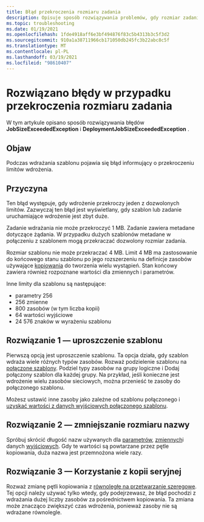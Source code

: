 ```yaml
---
title: Błąd przekroczenia rozmiaru zadania
description: Opisuje sposób rozwiązywania problemów, gdy rozmiar zadania lub szablon jest zbyt duży.
ms.topic: troubleshooting
ms.date: 01/19/2021
ms.openlocfilehash: 1fde4918aff6e3bf494876f83c5b4313b3c5f3d2
ms.sourcegitcommit: 910a1a38711966cb171050db245fc3b22abc8c5f
ms.translationtype: MT
ms.contentlocale: pl-PL
ms.lasthandoff: 03/19/2021
ms.locfileid: "98610407"
---
```

# <a name="resolve-errors-for-job-size-exceeded"></a>Rozwiązano błędy w przypadku przekroczenia rozmiaru zadania

W tym artykule opisano sposób rozwiązywania błędów **JobSizeExceededException** i **DeploymentJobSizeExceededException** .

## <a name="symptom"></a>Objaw

Podczas wdrażania szablonu pojawia się błąd informujący o przekroczeniu limitów wdrożenia.

## <a name="cause"></a>Przyczyna

Ten błąd występuje, gdy wdrożenie przekroczy jeden z dozwolonych limitów. Zazwyczaj ten błąd jest wyświetlany, gdy szablon lub zadanie uruchamiające wdrożenie jest zbyt duże.

Zadanie wdrażania nie może przekroczyć 1 MB. Zadanie zawiera metadane dotyczące żądania. W przypadku dużych szablonów metadane w połączeniu z szablonem mogą przekraczać dozwolony rozmiar zadania.


Rozmiar szablonu nie może przekraczać 4 MB. Limit 4 MB ma zastosowanie do końcowego stanu szablonu po jego rozszerzeniu na definicje zasobów używające [kopiowania](copy-resources.md) do tworzenia wielu wystąpień. Stan końcowy zawiera również rozpoznane wartości dla zmiennych i parametrów.

Inne limity dla szablonu są następujące:

* parametry 256
* 256 zmienne
* 800 zasobów (w tym liczba kopii)
* 64 wartości wyjściowe
* 24 576 znaków w wyrażeniu szablonu

## <a name="solution-1---simplify-template"></a>Rozwiązanie 1 — uproszczenie szablonu

Pierwszą opcją jest uproszczenie szablonu. Ta opcja działa, gdy szablon wdraża wiele różnych typów zasobów. Rozważ podzielenie szablonu na [połączone szablony](linked-templates.md). Podziel typy zasobów na grupy logiczne i Dodaj połączony szablon dla każdej grupy. Na przykład, jeśli konieczne jest wdrożenie wielu zasobów sieciowych, można przenieść te zasoby do połączonego szablonu.

Możesz ustawić inne zasoby jako zależne od szablonu połączonego i [uzyskać wartości z danych wyjściowych połączonego szablonu](linked-templates.md#get-values-from-linked-template).

## <a name="solution-2---reduce-name-size"></a>Rozwiązanie 2 — zmniejszanie rozmiaru nazwy

Spróbuj skrócić długość nazw używanych dla [parametrów](template-parameters.md), [zmiennych](template-variables.md)i danych [wyjściowych](template-outputs.md). Gdy te wartości są powtarzane przez pętle kopiowania, duża nazwa jest przemnożona wiele razy.

## <a name="solution-3---use-serial-copy"></a>Rozwiązanie 3 — Korzystanie z kopii seryjnej

Rozważ zmianę pętli kopiowania z [równoległe na przetwarzanie szeregowe](copy-resources.md#serial-or-parallel). Tej opcji należy używać tylko wtedy, gdy podejrzewasz, że błąd pochodzi z wdrażania dużej liczby zasobów za pośrednictwem kopiowania. Ta zmiana może znacząco zwiększyć czas wdrożenia, ponieważ zasoby nie są wdrażane równolegle.
